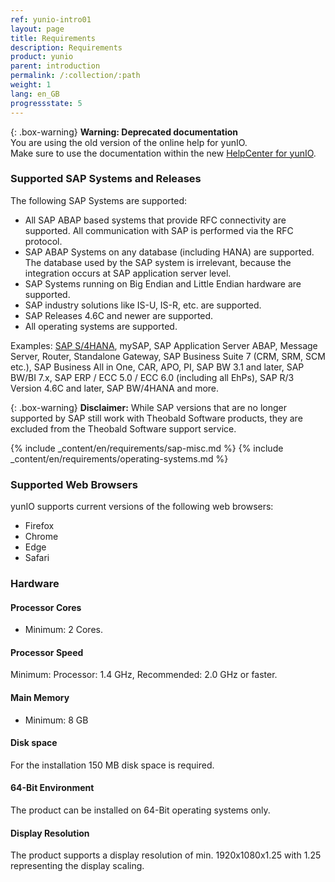 ```yaml
---
ref: yunio-intro01
layout: page
title: Requirements
description: Requirements
product: yunio
parent: introduction
permalink: /:collection/:path
weight: 1
lang: en_GB
progressstate: 5
---
```


{: .box-warning}
**Warning: Deprecated documentation** <br>
You are using the old version of the online help for yunIO.<br>
Make sure to use the documentation within the new [HelpCenter for yunIO](https://helpcenter.theobald-software.com/yunio/).

### Supported SAP Systems and Releases

The following SAP Systems are supported:
- All SAP ABAP based systems that provide RFC connectivity are supported. 
All communication with SAP is performed via the RFC protocol. 
- SAP ABAP Systems on any database (including HANA) are supported. The database used by the SAP system is irrelevant, because the integration occurs at SAP application server level.
- SAP Systems running on Big Endian and Little Endian hardware are supported.
- SAP industry solutions like IS-U, IS-R, etc. are supported.
- SAP Releases 4.6C and newer are supported. 
- All operating systems are supported.

Examples:
[SAP S/4HANA](https://kb.theobald-software.com/sap/supported-sap-and-hana-versions-by-theobald-software-products), mySAP, SAP Application Server ABAP, Message Server, Router, Standalone Gateway, SAP Business Suite 7 (CRM, SRM, SCM etc.), SAP Business All in One, CAR, APO, PI, SAP BW 3.1 and later, SAP BW/BI 7.x, SAP ERP / ECC 5.0 / ECC 6.0 (including all EhPs), SAP R/3 Version 4.6C and later, SAP BW/4HANA and more.

{: .box-warning}
**Disclaimer:** While SAP versions that are no longer supported by SAP still work with Theobald Software products, they are excluded from the Theobald Software support service.

{% include _content/en/requirements/sap-misc.md %}
{% include _content/en/requirements/operating-systems.md %}

### Supported Web Browsers
yunIO supports current versions of the following web browsers: 
- Firefox 
- Chrome
- Edge
- Safari

### Hardware 

#### Processor Cores
- Minimum: 2 Cores. 

#### Processor Speed   
Minimum: Processor: 1.4 GHz, Recommended: 2.0 GHz or faster.

#### Main Memory
- Minimum: 8 GB

#### Disk space
For the installation 150 MB disk space is required.

#### 64-Bit Environment	
The product can be installed on 64-Bit operating systems only.

#### Display Resolution
The product supports a display resolution of min. 1920x1080x1.25 with 1.25 representing the display scaling.